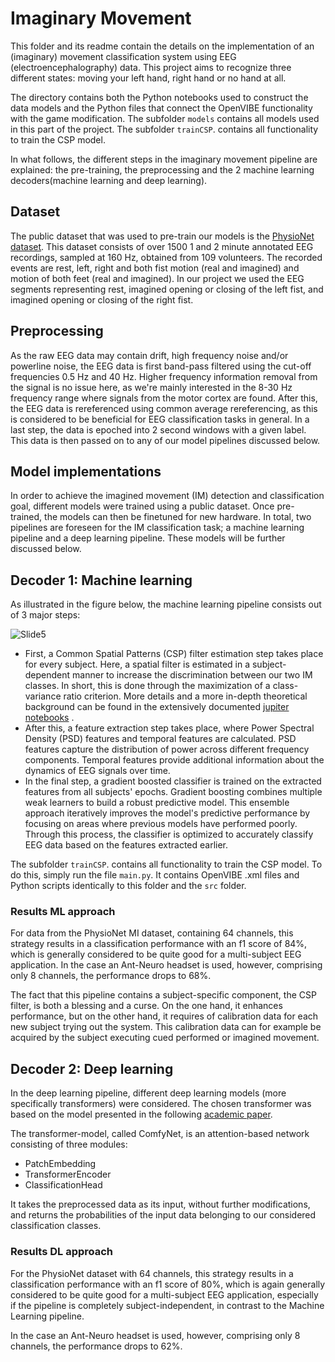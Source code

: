 # Imaginary Movement
This folder and its readme contain the details on the implementation of an (imaginary) movement classification system using EEG (electroencephalography) data. This project aims to recognize three different states: moving your left hand, right hand or no hand at all.

The directory contains both the Python notebooks used to construct the data models and the Python files that connect the OpenVIBE functionality with the game modification. The subfolder `models` contains all models used in this part of the project. The subfolder `trainCSP`. contains all functionality to train the CSP model.

In what follows, the different steps in the imaginary movement pipeline are explained: the pre-training, the preprocessing and the 2 machine learning decoders(machine learning and deep learning).

## Dataset
The public dataset that was used to pre-train our models is the [PhysioNet dataset](https://physionet.org/content/eegmmidb/1.0.0/). This dataset consists of over 1500 1 and 2 minute  annotated EEG recordings, sampled at 160 Hz, obtained from 109 volunteers. The recorded events are rest, left, right and both fist motion (real and imagined) and motion of both feet (real and imagined). In our project we used the EEG segments representing rest, imagined opening or closing of the left fist, and imagined opening or closing of the right fist.

## Preprocessing
As the raw EEG data may contain drift, high frequency noise and/or powerline noise, the EEG data is first band-pass filtered using the cut-off frequencies 0.5 Hz and 40 Hz. Higher frequency information removal from the signal is no issue here, as we're mainly interested in the 8-30 Hz frequency range where signals from the motor cortex are found. After this, the EEG data is rereferenced using common average rereferencing, as this is considered to be beneficial for EEG classification tasks in general. In a last step, the data is epoched into 2 second windows with a given label. This data is then passed on to any of our model pipelines discussed below.

## Model implementations
In order to achieve the imagined movement (IM) detection and classification goal, different models were trained using a public dataset. Once pre-trained, the models can then be finetuned for new hardware. In total, two pipelines are foreseen for the IM classification task; a machine learning pipeline and a deep learning pipeline. These models will be further discussed below.

## Decoder 1: Machine learning
As illustrated in the figure below, the machine learning pipeline consists out of 3 major steps:

![Slide5](https://github.com/NeuroTech-Leuven/TheMindWitcher/assets/141845184/5f90df8b-c703-4ca5-b6c2-6dbb8e38acaa)

- First, a Common Spatial Patterns (CSP) filter estimation step takes place for every subject. Here, a spatial filter is estimated in a subject-dependent manner to increase the discrimination between our two IM classes. In short, this is done through the maximization of a class-variance ratio criterion. More details and a more in-depth theoretical background can be found in the extensively documented [jupiter notebooks](./CSP_pipeline_all_subjects_2_classes.ipynb)
.
- After this, a feature extraction step takes place, where Power Spectral Density (PSD) features and temporal features are calculated. PSD features capture the distribution of power across different frequency components. Temporal features provide additional information about the dynamics of EEG signals over time.
- In the final step, a gradient boosted classifier is trained on the extracted features from all subjects' epochs. Gradient boosting combines multiple weak learners to build a robust predictive model. This ensemble approach iteratively improves the model's predictive performance by focusing on areas where previous models have performed poorly. Through this process, the classifier is optimized to accurately classify EEG data based on the features extracted earlier.

The subfolder `trainCSP`. contains all functionality to train the CSP model. To do this, simply run the file `main.py`. It contains OpenVIBE .xml files and Python scripts identically to this folder and the `src` folder.

### Results ML approach
For data from the PhysioNet MI dataset, containing 64 channels, this strategy results in a classification performance with an f1 score of 84%, which is generally considered to be quite good for a multi-subject EEG application. In the case an Ant-Neuro headset is used, however, comprising only 8 channels, the performance drops to 68%.

The fact that this pipeline contains a subject-specific component, the CSP filter, is both a blessing and a curse. On the one hand, it enhances performance, but on the other hand, it requires of calibration data for each new subject trying out the system. This calibration data can for example be acquired by the subject executing cued performed or imagined movement. 

## Decoder 2: Deep learning
In the deep learning pipeline, different deep learning models (more specifically transformers) were considered. The chosen transformer  was based on the model presented in the following [academic paper](https://ieeexplore.ieee.org/document/9991178).

The transformer-model, called ComfyNet, is an attention-based network consisting of three modules:
- PatchEmbedding
- TransformerEncoder
- ClassificationHead

It takes the preprocessed data as its input, without further modifications, and returns the probabilities of the input data belonging to our considered classification classes.

### Results DL approach
For the PhysioNet dataset with 64 channels, this strategy results in a classification performance with an f1 score of 80%, which is again generally considered to be quite good for a multi-subject EEG application, especially if the pipeline is completely subject-independent, in contrast to the Machine Learning pipeline.

In the case an Ant-Neuro headset is used, however, comprising only 8 channels, the performance drops to 62%.

